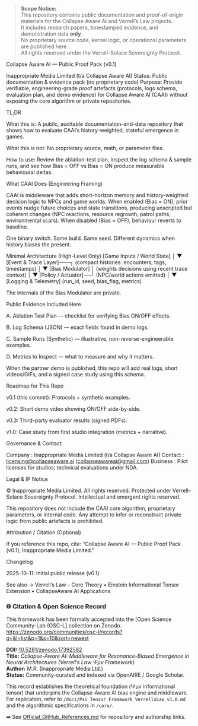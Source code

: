 > **Scope Notice:**  
> This repository contains public documentation and proof-of-origin materials for the Collapse Aware AI and Verrell’s Law projects.  
> It includes research papers, timestamped evidence, and demonstration data **only**.  
> No proprietary source code, kernel logic, or operational parameters are published here.  
> All rights reserved under the Verrell–Solace Sovereignty Protocol.  

Collapse Aware AI — Public Proof Pack (v0.1)

Inappropriate Media Limited (t/a Collapse Aware AI)
Status: Public documentation & evidence pack (no proprietary code)
Purpose: Provide verifiable, engineering-grade proof artefacts (protocols, logs schema, evaluation plan, and demo evidence) for Collapse Aware AI (CAAI) without exposing the core algorithm or private repositories.

TL;DR

What this is: A public, auditable documentation-and-data repository that shows how to evaluate CAAI’s history-weighted, stateful emergence in games.

What this is not: No proprietary source, math, or parameter files.

How to use: Review the ablation-test plan, inspect the log schema & sample runs, and see how Bias = OFF vs Bias = ON produce measurable behavioural deltas.

What CAAI Does (Engineering Framing)

CAAI is middleware that adds short-horizon memory and history-weighted decision logic to NPCs and game worlds.
When enabled (Bias = ON), prior events nudge future choices and state transitions, producing unscripted but coherent changes (NPC reactions, resource regrowth, patrol paths, environmental scars).
When disabled (Bias = OFF), behaviour reverts to baseline.

One binary switch. Same build. Same seed. Different dynamics when history biases the present.

Minimal Architecture (High-Level Only)
[Game Inputs / World State] 
          │
          ▼
   [Event & Trace Layer]───┐   (compact histories: encounters, tags, timestamps)
                           │
                           ▼
        [Bias Modulator]   │   (weights decisions using recent trace context)
                           │
                           ▼
      [Policy / Actuator]──┘   (NPC/world actions emitted)
          │
          ▼
   [Logging & Telemetry]        (run_id, seed, bias_flag, metrics)


The internals of the Bias Modulator are private.

Public Evidence Included Here

A. Ablation Test Plan — checklist for verifying Bias ON/OFF effects.

B. Log Schema (JSON) — exact fields found in demo logs.

C. Sample Runs (Synthetic) — illustrative, non-reverse-engineerable examples.

D. Metrics to Inspect — what to measure and why it matters.


When the partner demo is published, this repo will add real logs, short videos/GIFs, and a signed case study using this schema.

Roadmap for This Repo

v0.1 (this commit): Protocols + synthetic examples.

v0.2: Short demo video showing ON/OFF side-by-side.

v0.3: Third-party evaluator results (signed PDFs).

v1.0: Case study from first studio integration (metrics + narrative).

Governance & Contact

Company : Inappropriate Media Limited (t/a Collapse Aware AI)
Contact : licensing@collapseaware.ai (collapseawareai@gmail.com)
Business : Pilot licenses for studios; technical evaluations under NDA.

Legal & IP Notice

© Inappropriate Media Limited. All rights reserved.
Protected under Verrell–Solace Sovereignty Protocol. Intellectual and emergent rights reserved.

This repository does not include the CAAI core algorithm, proprietary parameters, or internal code.
Any attempt to infer or reconstruct private logic from public artefacts is prohibited.

Attribution / Citation (Optional)

If you reference this repo, cite:
“Collapse Aware AI — Public Proof Pack (v0.1), Inappropriate Media Limited.”

Changelog

2025-10-11: Initial public release (v0.1)

See also → Verrell’s Law – Core Theory
 • Einstein Informational Tensor Extension
 • CollapseAware AI Applications

 ### 🌐 Citation & Open Science Record

This framework has been formally accepted into the [Open Science Community-Lab (OSC-L] collection on Zenodo. https://zenodo.org/communities/osc-l/records?q=&l=list&p=1&s=10&sort=newest

**DOI:** [10.5281/zenodo.17392582](https://doi.org/10.5281/zenodo.17392582)  
**Title:** *Collapse-Aware AI: Middleware for Resonance-Biased Emergence in Neural Architectures (Verrell’s Law Ψμν Framework)*  
**Author:** M.R. (Inappropriate Media Ltd.)  
**Status:** Community-curated and indexed via OpenAIRE / Google Scholar.

This record establishes the theoretical foundation (Ψμν informational tensor) that underpins the
Collapse-Aware AI bias engine and middleware.  
For replication, refer to `/docs/Psi_Tensor_Framework_VerrellsLaw_v1.0.md` and the algorithmic
specifications in `/core/`.

➡ See [Official_GitHub_References.md](./Official_GitHub_References.md) for repository and authorship links.
